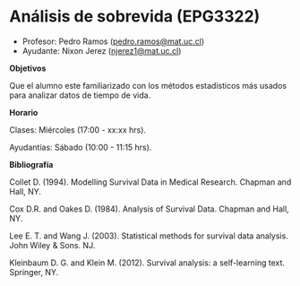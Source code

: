 # Análisis de sobrevida (EPG3322)

+ Profesor: Pedro Ramos (pedro.ramos@mat.uc.cl)
+ Ayudante: Nixon Jerez (njerez1@mat.uc.cl)

**Objetivos**

Que el alumno este familiarizado con los métodos estadísticos más usados para analizar datos de tiempo de vida.

**Horario**

Clases: Miércoles (17:00 - xx:xx hrs).

Ayudantías: Sábado (10:00 - 11:15 hrs).

**Bibliografía**

Collet D. (1994). Modelling Survival Data in Medical Research. Chapman and Hall, NY.

Cox D.R. and Oakes D. (1984). Analysis of Survival Data. Chapman and Hall, NY.

Lee E. T. and Wang J. (2003). Statistical methods for survival data analysis. John Wiley & Sons. NJ.

Kleinbaum D. G. and Klein M. (2012). Survival analysis: a self-learning text. Springer, NY.
